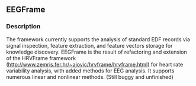 ## EEGFrame

### Description
The framework currently supports the analysis of standard EDF records via signal inspection, feature extraction, and feature vectors storage for knowledge discovery.
EEGFrame is the result of refactoring and extension of the HRVFrame framework (http://www.zemris.fer.hr/~ajovic/hrvframe/hrvframe.html) for heart rate variability analysis, with added methods for EEG analysis. 
It supports numerous linear and nonlinear methods.
(Still buggy and unfinished)
